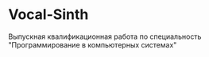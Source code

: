 # Vocal-Sinth
Выпускная квалификационная работа по специальность "Программирование в компьютерных системах"
